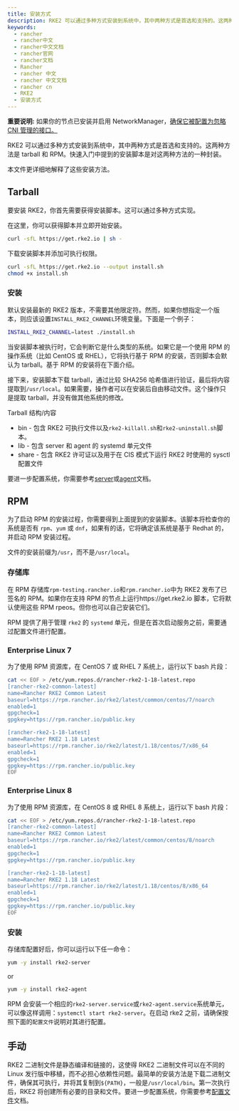 ```yaml
---
title: 安装方式
description: RKE2 可以通过多种方式安装到系统中，其中两种方式是首选和支持的。这两种方法是 tarball 和 RPM。快速入门中提到的安装脚本是对这两种方法的一种封装。
keywords:
  - rancher
  - rancher中文
  - rancher中文文档
  - rancher官网
  - rancher文档
  - Rancher
  - rancher 中文
  - rancher 中文文档
  - rancher cn
  - RKE2
  - 安装方式
---
```



**重要说明:** 如果你的节点已安装并启用 NetworkManager，[确保它被配置为忽略 CNI 管理的接口。](https://docs.rke2.io/known_issues/#networkmanager)

RKE2 可以通过多种方式安装到系统中，其中两种方式是首选和支持的。这两种方法是 tarball 和 RPM。快速入门中提到的安装脚本是对这两种方法的一种封装。

本文件更详细地解释了这些安装方法。

## Tarball

要安装 RKE2，你首先需要获得安装脚本。这可以通过多种方式实现。

在这里，你可以获得脚本并立即开始安装。

```bash
curl -sfL https://get.rke2.io | sh -
```

下载安装脚本并添加可执行权限。

```bash
curl -sfL https://get.rke2.io --output install.sh
chmod +x install.sh
```

### 安装

默认安装最新的 RKE2 版本，不需要其他限定符。然而，如果你想指定一个版本，则应该设置`INSTALL_RKE2_CHANNEL`环境变量。下面是一个例子：

```bash
INSTALL_RKE2_CHANNEL=latest ./install.sh
```

当安装脚本被执行时，它会判断它是什么类型的系统。如果它是一个使用 RPM 的操作系统（比如 CentOS 或 RHEL），它将执行基于 RPM 的安装，否则脚本会默认为 tarball。基于 RPM 的安装将在下面介绍。

接下来，安装脚本下载 tarball，通过比较 SHA256 哈希值进行验证，最后将内容提取到`/usr/local`。如果需要，操作者可以在安装后自由移动文件。这个操作只是提取 tarball，并没有做其他系统的修改。

Tarball 结构/内容

- bin - 包含 RKE2 可执行文件以及`rke2-killall.sh`和`rke2-uninstall.sh`脚本。
- lib - 包含 server 和 agent 的 systemd 单元文件
- share - 包含 RKE2 许可证以及用于在 CIS 模式下运行 RKE2 时使用的 sysctl 配置文件

要进一步配置系统，你需要参考[server](/docs/rke2/install/install_options/server_config/_index)或[agent](/docs/rke2/install/install_options/agent_config/_index)文档。

## RPM

为了启动 RPM 的安装过程，你需要得到上面提到的安装脚本。该脚本将检查你的系统是否有 `rpm`、`yum` 或 `dnf`，如果有的话，它将确定该系统是基于 Redhat 的，并启动 RPM 安装过程。

文件的安装前缀为`/usr`，而不是`/usr/local`。

### 存储库

在 RPM 存储库`rpm-testing.rancher.io`和`rpm.rancher.io`中为 RKE2 发布了已签名的 RPM。如果你在支持 RPM 的节点上运行https://get.rke2.io 脚本，它将默认使用这些 RPM rpeos。但你也可以自己安装它们。

RPM 提供了用于管理 `rke2` 的 `systemd` 单元，但是在首次启动服务之前，需要通过配置文件进行配置。

### Enterprise Linux 7

为了使用 RPM 资源库，在 CentOS 7 或 RHEL 7 系统上，运行以下 bash 片段：

```bash
cat << EOF > /etc/yum.repos.d/rancher-rke2-1-18-latest.repo
[rancher-rke2-common-latest]
name=Rancher RKE2 Common Latest
baseurl=https://rpm.rancher.io/rke2/latest/common/centos/7/noarch
enabled=1
gpgcheck=1
gpgkey=https://rpm.rancher.io/public.key

[rancher-rke2-1-18-latest]
name=Rancher RKE2 1.18 Latest
baseurl=https://rpm.rancher.io/rke2/latest/1.18/centos/7/x86_64
enabled=1
gpgcheck=1
gpgkey=https://rpm.rancher.io/public.key
EOF
```

### Enterprise Linux 8

为了使用 RPM 资源库，在 CentOS 8 或 RHEL 8 系统上，运行以下 bash 片段：

```bash
cat << EOF > /etc/yum.repos.d/rancher-rke2-1-18-latest.repo
[rancher-rke2-common-latest]
name=Rancher RKE2 Common Latest
baseurl=https://rpm.rancher.io/rke2/latest/common/centos/8/noarch
enabled=1
gpgcheck=1
gpgkey=https://rpm.rancher.io/public.key

[rancher-rke2-1-18-latest]
name=Rancher RKE2 1.18 Latest
baseurl=https://rpm.rancher.io/rke2/latest/1.18/centos/8/x86_64
enabled=1
gpgcheck=1
gpgkey=https://rpm.rancher.io/public.key
EOF
```

### 安装

存储库配置好后，你可以运行以下任一命令：

```bash
yum -y install rke2-server
```
or

```bash
yum -y install rke2-agent
```

RPM 会安装一个相应的`rke2-server.service`或`rke2-agent.service`系统单元，可以像这样调用：`systemctl start rke2-server`。在启动 rke2 之前，请确保按照下面的`配置文件`说明对其进行配置。

## 手动

RKE2 二进制文件是静态编译和链接的，这使得 RKE2 二进制文件可以在不同的 Linux 发行版中移植，而不必担心依赖性问题。最简单的安装方法是下载二进制文件，确保其可执行，并将其复制到`${PATH}`，一般是`/usr/local/bin`。第一次执行后，RKE2 将创建所有必要的目录和文件。要进一步配置系统，你需要参考[配置文件](/docs/rke2/install/install_options/install_options/_index)文档。
